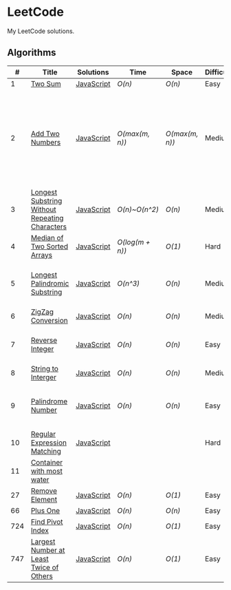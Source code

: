 # LeetCode
My LeetCode solutions.
## Algorithms
|  #  | Title           |  Solutions       |  Time            | Space           | Difficulty    | Tags          | Notes |
|-----|---------------- | --------------- | ---------------- | --------------- | ------------- |--------------|-----|
1 | [Two Sum](https://leetcode.com/problems/two-sum/description/) | [JavaScript](./javascript/algorithms/1-two-sum.js) | _O(n)_ | _O(n)_ | Easy |||
2 | [Add Two Numbers](https://leetcode.com/problems/add-two-numbers/description/) | [JavaScript](./javascript/algorithms/2-add-two-numbers.js) | _O(max(m, n))_ | _O(max(m, n))_ | Medium | Linked List,| Question asked to return linked list, but on LeetCode you needed to return array for JS |
3 | [Longest Substring Without Repeating Characters](https://leetcode.com/problems/longest-substring-without-repeating-characters/description/) | [JavaScript](./javascript/algorithms/3-longest-substring-without-repeating-characters.js) | _O(n)_~_O(n^2)_ | _O(n)_ | Medium | | |
4 | [Median of Two Sorted Arrays](https://leetcode.com/problems/median-of-two-sorted-arrays/description/) | [JavaScript](./javascript/algorithms/4-median-of-two-sorted-arrays.js) | _O(log(m + n))_ | _O(1)_ | Hard | | |
5 | [Longest Palindromic Substring](https://leetcode.com/problems/longest-palindromic-substring/description/) | [JavaScript](./javascript/algorithms/5-longest-palindromic-substring.js) | _O(n^3)_ | _O(n)_ | Medium | | Can be solved with O(n^2), even O(n) |
6 | [ZigZag Conversion](https://leetcode.com/problems/zigzag-conversion) | [JavaScript](./javascript/algorithms/6-zigzag-conversion.js) | _O(n)_ | _O(n)_ | Medium | | |
7 | [Reverse Integer](https://leetcode.com/problems/reverse-integer/description/) | [JavaScript](./javascript/algorithms/7-reverse-integer.js) | _O(n)_ | _O(n)_ | Easy | | There's a O(log(n)) / O(1) solution. |
8 | [String to Interger](https://leetcode.com/problems/string-to-integer-atoi/) | [JavaScript](./javascript/algorithms/8-string-to-integer.js) | _O(n)_ | _O(n)_ | Medium | | Refactor |
9 | [Palindrome Number](https://leetcode.com/problems/palindrome-number/description/) | [JavaScript](./javascript/algorithms/9-palindrome-number.js) | _O(n)_ | _O(n)_ | Easy | | Possible to solve without converting to string? |
10 | [Regular Expression Matching](https://leetcode.com/problems/regular-expression-matching/description/) | [JavaScript](./javascript/algorithms/10-regular-expression-matching.js) | | | Hard | | |
11 | [Container with most water](https://leetcode.com/problems/container-with-most-water/description/)
27 | [Remove Element](https://leetcode.com/problems/remove-element/description/) | [JavaScript](./javascript/algorithms/27-remove-element.js) | _O(n)_ | _O(1)_ | Easy | | |
66 | [Plus One](https://leetcode.com/problems/plus-one/description/) | [JavaScript](./javascript/algorithms/66-plus-one.js) | _O(n)_ | _O(n)_ | Easy | | |g
724 | [Find Pivot Index](https://leetcode.com/problems/find-pivot-index/description/) | [JavaScript](./javascript/algorithms/724-find-pivot-index.js) | _O(n)_ | _O(1)_ | Easy | | |
747 | [Largest Number at Least Twice of Others](https://leetcode.com/problems/largest-number-at-least-twice-of-others/description/) | [JavaScript](./javascript/algorithms/747-largest-number-at-least-twice-of-others.js) | _O(n)_ | _O(1)_ | Easy | | |
